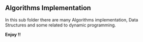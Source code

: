 ## Algorithms Implementation

In this sub folder there are many Algorithms implementation, 
Data Structures and some related to dynamic programming.

**Enjoy !!**